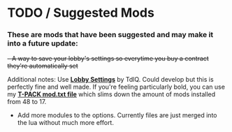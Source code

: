 # TODO / Suggested Mods
### These are mods that have been suggested and may make it into a future update:

~~- A way to save your lobby's settings so everytime you buy a contract they're automatically set~~

Additional notes: Use **[Lobby Settings](https://pd2mods.z77.fr/lobby_settings.html)** by TdlQ. Could develop but this is perfectly fine and well made. If you're feeling particularly bold, you can use my **[T-PACK mod.txt file](https://gist.github.com/Biblioklept/4db89e8ef03738c99b9c73bb64fa89fa)** which slims down the amount of mods installed from 48 to 17.

- Add more modules to the options. Currently files are just merged into the lua without much more effort.